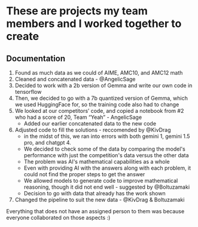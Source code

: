 # These are projects my team members and I worked together to create

## Documentation

1. Found as much data as we could of AIME, AMC10, and AMC12 math
2. Cleaned and concatenated data - @AngelicSage
3. Decided to work with a 2b version of Gemma and write our own code in tensorflow
4. Then, we decided to go with a 7b quantized version of Gemma, which we used HuggingFace for, so the training code also had to change
5. We looked at our competitors’ code, and copied a notebook from #2 who had a score of 20, Team “Yeah” - AngelicSage
   - Added our earlier concatenated data to the new code 
6. Adjusted code to fill the solutions - reccomended by @KivDrag
   - in the midst of this, we ran into errors with both gemini 1, gemini 1.5 pro, and chatgpt 4.
   - We decided to check some of the data by comparing the model's performance with just the competition's data versus the other data
   - The problem was AI's mathematical capabilities as a whole
   - Even with providing AI with the answers along with each problem, it could not find the proper steps to get the answer
   - We allowed models to generate code to improve mathematical reasoning, though it did not end well - suggested by @Boltuzamaki
   - Decision to go with data that already has the work shown
7.  Changed the pipeline to suit the new data - @KivDrag & Boltuzamaki

Everything that does not have an assigned person to them was because everyone collaborated on those aspects :)
